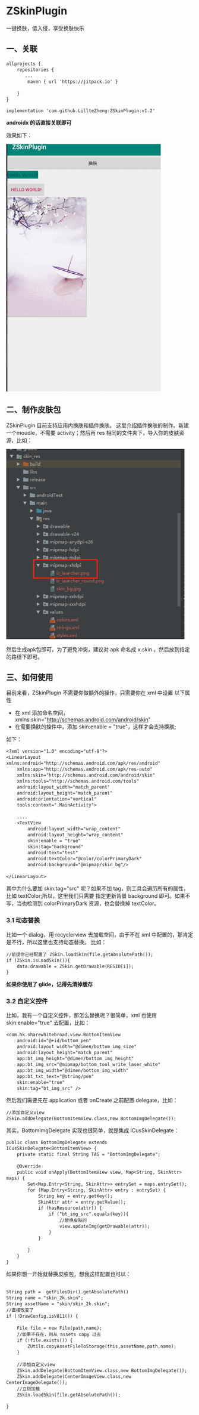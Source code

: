 # ZSkinPlugin
一键换肤，低入侵，享受换肤快乐

## 一、关联
```
allprojects {
    repositories {
       ...
        maven { url 'https://jitpack.io' }
        
    }
}
```
```
implementation 'com.github.LillteZheng:ZSkinPlugin:v1.2'
```


**androidx 的话直接关联即可**

效果如下：

![](https://github.com/LillteZheng/ZSkinPlugin/blob/master/app/pic/skin.gif)



## 二、制作皮肤包

ZSkinPlugin 目前支持应用内换肤和插件换肤。
这里介绍插件换肤的制作。新建一个moudle，不需要 activity；然后再 res 相同的文件夹下，导入你的皮肤资源，比如：


<img src="https://github.com/LillteZheng/ZSkinPlugin/blob/master/app/pic/skin.png"  width="480" height="510">

然后生成apk包即可，为了避免冲突，建议对 apk 命名成 x.skin ，然后放到指定的路径下即可。


## 三、如何使用
目前来看，ZSkinPlugin 不需要你做额外的操作，只需要你在 xml 中设置 以下属性

- 在 xml 添加命名空间，xmlns:skin="http://schemas.android.com/android/skin"
- 在需要换肤的控件中，添加 skin:enable = "true"，这样才会支持换肤;

如下：
```
<?xml version="1.0" encoding="utf-8"?>
<LinearLayout xmlns:android="http://schemas.android.com/apk/res/android"
    xmlns:app="http://schemas.android.com/apk/res-auto"
    xmlns:skin="http://schemas.android.com/android/skin"
    xmlns:tools="http://schemas.android.com/tools"
    android:layout_width="match_parent"
    android:layout_height="match_parent"
    android:orientation="vertical"
    tools:context=".MainActivity">

    ....
    <TextView
        android:layout_width="wrap_content"
        android:layout_height="wrap_content"
        skin:enable = "true"
        skin:tag="background"
        android:text="test"
        android:textColor="@color/colorPrimaryDark"
        android:background="@mipmap/skin_bg"/>

</LinearLayout>
```

其中为什么要加   skin:tag="src"  呢？如果不加 tag，则工具会遍历所有的属性，比如 textColor;所以，这里我们只需要
指定更新背景 background 即可。如果不写，当也检测到 colorPrimaryDark 资源，也会替换掉  textColor。


### 3.1 动态替换

比如一个 dialog，用 recyclerview 去加载空间，由于不在 xml 中配置的，那肯定是不行，所以这里也支持动态替换。
比如：
```
//前提你已经配置了 ZSkin.loadSkin(file.getAbsolutePath());
if (ZSkin.isLoadSkin()){
    data.drawable = ZSkin.getDrawable(RESID[i]);
}
```

**如果你使用了 glide，记得先清掉缓存**

### 3.2 自定义控件

比如，我有一个自定义控件，那怎么替换呢？很简单，xml 也使用  skin:enable="true" 去配置，比如：

```
<com.hk.sharewhitebroad.view.BottomItemView
    android:id="@+id/bottom_pen"
    android:layout_width="@dimen/bottom_img_size"
    android:layout_height="match_parent"
    app:bt_img_height="@dimen/bottom_img_height"
    app:bt_img_src="@mipmap/bottom_tool_write_laser_white"
    app:bt_img_width="@dimen/bottom_img_width"
    app:bt_txt_text="@string/pen"
    skin:enable="true"
    skin:tag="bt_img_src" />

```
然后我们需要先在 application 或者 onCreate 之前配置 delegate，比如：

```
//添加自定义view
ZSkin.addDelegate(BottomItemView.class,new BottomImgDelegate());

```
其实，BottomImgDelegate 实现也很简单，就是集成 ICusSkinDelegate：

```
public class BottomImgDelegate extends ICusSkinDelegate<BottomItemView> {
    private static final String TAG = "BottomImgDelegate";
    
    @Override
    public void onApply(BottomItemView view, Map<String, SkinAttr> maps) {
        Set<Map.Entry<String, SkinAttr>> entrySet = maps.entrySet();
        for (Map.Entry<String, SkinAttr> entry : entrySet) {
            String key = entry.getKey();
            SkinAttr attr = entry.getValue();
            if (hasResource(attr)) {
                if ("bt_img_src".equals(key)){
                    //替换皮肤的
                    view.updateImg(getDrawable(attr));
                }
            }

        }
    }
}

```

如果你想一开始就替换皮肤包，想我这样配置也可以：
```

String path =  getFilesDir().getAbsolutePath()
String name = "skin_2k.skin";
String assetName = "skin/skin_2k.skin";
//直接改变了
if (!DrawConfig.isV811()) {

    File file = new File(path,name);
    //如果不存在，则从 assets copy 过去
    if (!file.exists()) {
        ZUtils.copyAssetFileToStorage(this,assetName,path,name);
    }

    //添加自定义view
    ZSkin.addDelegate(BottomItemView.class,new BottomImgDelegate());
    ZSkin.addDelegate(CenterImageView.class,new CenterImageDelegate());
    //立刻加载
    ZSkin.loadSkin(file.getAbsolutePath());

}
```